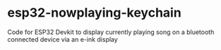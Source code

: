 # esp32-nowplaying-keychain
Code for ESP32 Devkit to display currently playing song on a bluetooth connected device via an e-ink display 
